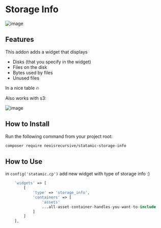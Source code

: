 # Storage Info

![image](https://github.com/NeoIsRecursive/statamic-storage-info/assets/64473191/5019b9f4-90d5-4595-a467-6242db66b1ed)


## Features

This addon adds a widget that displays
- Disks (that you specify in the widget)
- Files on the disk
- Bytes used by files
- Unused files

In a nice table 🔥

Also works with s3:

![image](https://github.com/NeoIsRecursive/statamic-storage-info/assets/64473191/166c628b-844c-4ce4-b023-3134c3127b90)

## How to Install

Run the following command from your project root:

``` bash
composer require neoisrecursive/statamic-storage-info
```

## How to Use

in `config('statamic.cp')` add new widget with type of storage info :)

``` php
    'widgets' => [
        [
            'type' => 'storage_info',
            'containers' => [
                'assets'
                ...all-asset-container-handles-you-want-to-include
            ]
        ]
    ],
```
